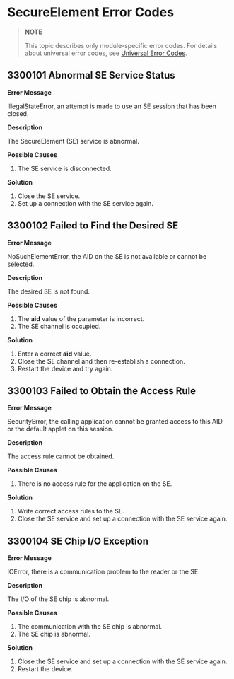 # SecureElement Error Codes

<!--Kit: Connectivity Kit-->
<!--Subsystem: Communication-->
<!--Owner: @amunra03-->
<!--Designer: @wenxiaolin-->
<!--Tester: @zs_111-->

> **NOTE**
>
> This topic describes only module-specific error codes. For details about universal error codes, see [Universal Error Codes](../errorcode-universal.md).

## 3300101 Abnormal SE Service Status

**Error Message**

IllegalStateError, an attempt is made to use an SE session that has been closed.

**Description**

The SecureElement (SE) service is abnormal.

**Possible Causes**

1. The SE service is disconnected.

**Solution**

1. Close the SE service.
2. Set up a connection with the SE service again.

## 3300102 Failed to Find the Desired SE

**Error Message**

NoSuchElementError, the AID on the SE is not available or cannot be selected.

**Description**

The desired SE is not found.

**Possible Causes**

1. The **aid** value of the parameter is incorrect.
2. The SE channel is occupied.

**Solution**

1. Enter a correct **aid** value.
2. Close the SE channel and then re-establish a connection.
3. Restart the device and try again.

## 3300103 Failed to Obtain the Access Rule

**Error Message**

SecurityError, the calling application cannot be granted access to this AID or the default applet on this session.

**Description**

The access rule cannot be obtained.

**Possible Causes**

1. There is no access rule for the application on the SE.

**Solution**

1. Write correct access rules to the SE.
2. Close the SE service and set up a connection with the SE service again.

## 3300104 SE Chip I/O Exception

**Error Message**

IOError, there is a communication problem to the reader or the SE.

**Description**

The I/O of the SE chip is abnormal.

**Possible Causes**

1. The communication with the SE chip is abnormal.
2. The SE chip is abnormal.

**Solution**

1. Close the SE service and set up a connection with the SE service again.
2. Restart the device.
